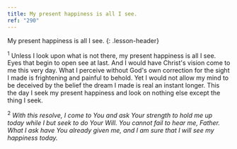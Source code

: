 ```yaml
---
title: My present happiness is all I see.
ref: "290"
---
```


My present happiness is all I see.
{: .lesson-header}

<sup>1</sup> Unless I look upon what is not there, my present happiness
is all I see. Eyes that begin to open see at last. And I would have
Christ's vision come to me this very day. What I perceive without God's
own correction for the sight I made is frightening and painful to
behold. Yet I would not allow my mind to be deceived by the belief the
dream I made is real an instant longer. This the day I seek my present
happiness and look on nothing else except the thing I seek.

<sup>2</sup> *With this resolve, I come to You and ask Your strength to
hold me up today while I but seek to do Your Will. You cannot fail to
hear me, Father. What I ask have You already given me, and I am sure
that I will see my happiness today.*

